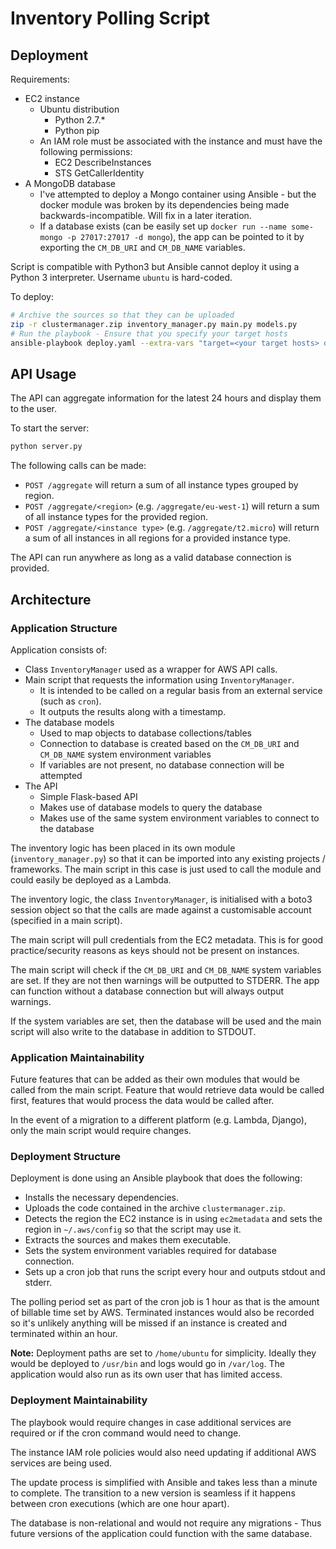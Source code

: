 # Inventory Polling Script

## Deployment

Requirements:
+ EC2 instance
    * Ubuntu distribution
        - Python 2.7.*
        - Python pip
    * An IAM role must be associated with the instance and must have the following permissions:
        - EC2 DescribeInstances
        - STS GetCallerIdentity
+ A MongoDB database
    * I've attempted to deploy a Mongo container using Ansible - but the docker module was broken by its dependencies being made backwards-incompatible. Will fix in a later iteration.
    * If a database exists (can be easily set up `docker run --name some-mongo -p 27017:27017 -d mongo`), the app can be pointed to it by exporting the `CM_DB_URI` and `CM_DB_NAME` variables.

Script is compatible with Python3 but Ansible cannot deploy it using a Python 3 interpreter. Username `ubuntu` is hard-coded.

To deploy:
```bash
# Archive the sources so that they can be uploaded
zip -r clustermanager.zip inventory_manager.py main.py models.py
# Run the playbook - Ensure that you specify your target hosts
ansible-playbook deploy.yaml --extra-vars "target=<your target hosts> db_uri=mongodb://<database location>/ db_name=<database name>"
```

## API Usage

The API can aggregate information for the latest 24 hours and display them to the user.

To start the server:
```bash
python server.py
```

The following calls can be made:
* `POST /aggregate` will return a sum of all instance types grouped by region.
* `POST /aggregate/<region>` (e.g. `/aggregate/eu-west-1`) will return a sum of all instance types for the provided region.
* `POST /aggregate/<instance type>` (e.g. `/aggregate/t2.micro`) will return a sum of all instances in all regions for a provided instance type.

The API can run anywhere as long as a valid database connection is provided.

## Architecture

### Application Structure
Application consists of:
* Class `InventoryManager` used as a wrapper for AWS API calls.
* Main script that requests the information using `InventoryManager`.
    - It is intended to be called on a regular basis from an external service (such as `cron`).
    - It outputs the results along with a timestamp.
* The database models
    - Used to map objects to database collections/tables
    - Connection to database is created based on the `CM_DB_URI` and `CM_DB_NAME` system environment variables
    - If variables are not present, no database connection will be attempted
* The API
    - Simple Flask-based API
    - Makes use of database models to query the database
    - Makes use of the same system environment variables to connect to the database

The inventory logic has been placed in its own module (`inventory_manager.py`) so that it can be imported into any existing projects / frameworks. The main script in this case is just used to call the module and could easily be deployed as a Lambda.

The inventory logic, the class `InventoryManager`, is initialised with a boto3 session object so that the calls are made against a customisable account (specified in a main script).

The main script will pull credentials from the EC2 metadata. This is for good practice/security reasons as keys should not be present on instances.

The main script will check if the `CM_DB_URI` and `CM_DB_NAME` system variables are set. If they are not then warnings will be outputted to STDERR. The app can function without a database connection but will always output warnings.

If the system variables are set, then the database will be used and the main script will also write to the database in addition to STDOUT.

### Application Maintainability

Future features that can be added as their own modules that would be called from the main script. Feature that would retrieve data would be called first, features that would process the data would be called after.

In the event of a migration to a different platform (e.g. Lambda, Django), only the main script would require changes.

### Deployment Structure
Deployment is done using an Ansible playbook that does the following:
 - Installs the necessary dependencies.
 - Uploads the code contained in the archive `clustermanager.zip`.
 - Detects the region the EC2 instance is in using `ec2metadata` and sets the region in `~/.aws/config` so that the script may use it.
 - Extracts the sources and makes them executable.
 - Sets the system environment variables required for database connection.
 - Sets up a cron job that runs the script every hour and outputs stdout and stderr.

The polling period set as part of the cron job is 1 hour as that is the amount of billable time set by AWS. Terminated instances would also be recorded so it's unlikely anything will be missed if an instance is created and terminated within an hour.

**Note:** Deployment paths are set to `/home/ubuntu` for simplicity. Ideally they would be deployed to `/usr/bin` and logs would go in `/var/log`. The application would also run as its own user that has limited access.

### Deployment Maintainability
The playbook would require changes in case additional services are required or if the cron command would need to change.

The instance IAM role policies would also need updating if additional AWS services are being used.

The update process is simplified with Ansible and takes less than a minute to complete. The transition to a new version is seamless if it happens between cron executions (which are one hour apart).

The database is non-relational and would not require any migrations - Thus future versions of the application could function with the same database.
